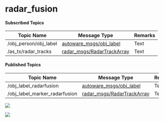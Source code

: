 radar_fusion
===

#### Subscribed Topics


| Topic Name | Message Type | Remarks |
| -------- | -------- | -------- |
| /obj_person/obj_label     | [autoware_msgs/obj_label ](https://github.com/CPFL/Autoware/blob/master/ros/src/msgs/autoware_msgs/msg/ObjLabel.msg)    | Text     |
| /as_tx/radar_tracks     | [radar_msgs/RadarTrackArray](http://docs.ros.org/indigo/api/radar_msgs/html/msg/RadarTrackArray.html) | Text     |


#### Published Topics
| Topic Name | Message Type | Remarks |
| -------- | -------- | -------- |
| /obj_label_radarfusion   | [autoware_msgs/obj_label ](https://github.com/CPFL/Autoware/blob/master/ros/src/msgs/autoware_msgs/msg/ObjLabel.msg)    | Text     |
| /obj_label_marker_radarfusion    | [radar_msgs/RadarTrackArray](http://docs.ros.org/indigo/api/radar_msgs/html/msg/RadarTrackArray.html) | Text     |
![](https://i.imgur.com/LKWWdgV.png)

![](https://i.imgur.com/BM0dyH6.jpg)
